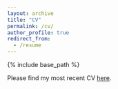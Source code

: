 ```yaml
---
layout: archive
title: "CV"
permalink: /cv/
author_profile: true
redirect_from:
  - /resume
---
```


{% include base_path %}

Please find my most recent CV [here](https://tomwetienne.github.io/files/CVs/ETIENNE_T_W_CV_20240911.pdf).


